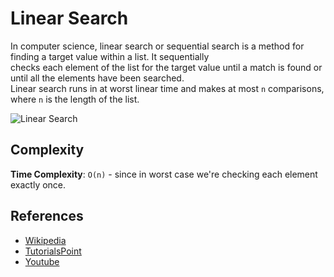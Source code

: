 # Linear Search

In computer science, linear search or sequential search is a method for finding a target value within a list. It sequentially   
checks each element of the list for the target value until a match is found or until all the elements have been searched.  
Linear search runs in at worst linear time and makes at most `n` comparisons, where `n` is the length of the list.

![Linear Search](https://www.tutorialspoint.com/data_structures_algorithms/images/linear_search.gif)

## Complexity

**Time Complexity**: `O(n)` - since in worst case we're checking each element  
exactly once.

## References

* [Wikipedia](https://en.wikipedia.org/wiki/Linear_search)
* [TutorialsPoint](https://www.tutorialspoint.com/data_structures_algorithms/linear_search_algorithm.htm)
* [Youtube](https://www.youtube.com/watch?v=SGU9duLE30w)



